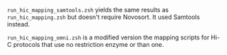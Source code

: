 `run_hic_mapping_samtools.zsh` yields the same results as 
`run_hic_mapping.zsh` but doesn't require Novosort. It used Samtools 
instead.

`run_hic_mapping_omni.zsh` is a modified version the mapping scripts for 
Hi-C protocols that use no restriction enzyme or than one.

